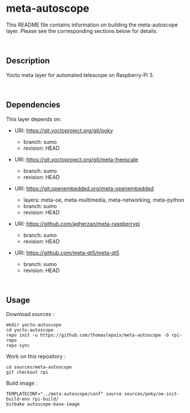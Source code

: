 # meta-autoscope

This README file contains information on building the meta-autoscope layer. Please see the corresponding sections below for details.

<br>

## Description

Yocto meta layer for automated telescope on Raspberry-Pi 3.

<br>

## Dependencies

This layer depends on:

* URI: https://git.yoctoproject.org/git/poky
  * branch: sumo
  * revision: HEAD

* URI: https://git.yoctoproject.org/git/meta-freescale
  * branch: sumo
  * revision: HEAD

* URI: https://git.openembedded.org/meta-openembedded
  * layers: meta-oe, meta-multimedia, meta-networking, meta-python
  * branch: sumo
  * revision: HEAD

* URI: https://github.com/agherzan/meta-raspberrypi
  * branch: sumo
  * revision: HEAD

* URI: https://github.com/meta-qt5/meta-qt5
  * branch: sumo
  * revision: HEAD

<br>

## Usage

Download sources :

```
mkdir yocto-autoscope
cd yocto-autoscope
repo init -u https://github.com/thomaslepoix/meta-autoscope -b rpi-repo
repo sync
```


Work on this repository :

```
cd sources/meta-autoscope
git checkout rpi
```

Build image :

```
TEMPLATECONF="../meta-autoscope/conf" source sources/poky/oe-init-build-env rpi-build/ 
bitbake autoscope-base-image
```
